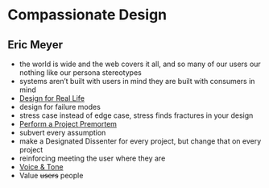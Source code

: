 # Compassionate Design
## Eric Meyer

- the world is wide and the web covers it all, and so many of our users our nothing like our persona stereotypes
- systems aren’t built with users in mind they are built with consumers in mind
- [Design for Real Life](https://abookapart.com/products/design-for-real-life)
- design for failure modes
- stress case instead of edge case, stress finds fractures in your design
- [Perform a Project Premortem](https://hbr.org/2007/09/performing-a-project-premortem)
- subvert every assumption
- make a Designated Dissenter for every project, but change that on every project
- reinforcing meeting the user where they are
- [Voice & Tone](http://voiceandtone.com/)
- Value ~~users~~ people